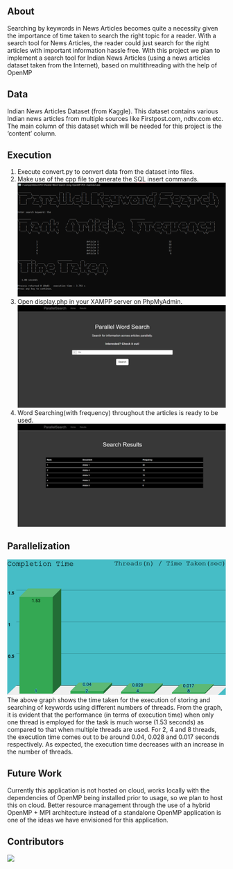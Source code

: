 ## About 
Searching by keywords in News Articles becomes quite a necessity given the importance of time taken to search the right topic for a reader. With a search tool for News Articles, the reader could just search for the right articles with important information hassle free. With this project we plan to implement a search tool for Indian News Articles (using a news articles dataset taken from the Internet), based on multithreading with the help of OpenMP


## Data
Indian News Articles Dataset (from Kaggle). This dataset contains various Indian news articles from multiple sources like Firstpost.com, ndtv.com etc. The main column of this dataset which will be needed for this project is the ‘content’ column.

## Execution
1. Execute convert.py to convert data from the dataset into files.
2. Make use of the cpp file to generate the SQL insert commands.
![CPP Execution](img/3.png?raw=true "CPP Execution")
4. Open display.php in your XAMPP server on PhpMyAdmin.
![display.php](img/1.png?raw=true "Display Interface")
6. Word Searching(with frequency) throughout the articles is ready to be used.
![display.php](img/2.png?raw=true "Search Results")

## Parallelization
![Compare](img/4.png?raw=true "Comparison")
The above graph shows the time taken for the execution of storing and searching of keywords using different numbers of threads. From the graph, it is evident that the performance (in terms of execution time) when only one thread is employed for the task is much worse (1.53 seconds) as compared to that when multiple threads are used. For 2, 4 and 8 threads, the execution time comes out to be around 0.04, 0.028 and 0.017 seconds respectively. As expected, the execution time decreases with an increase in the number of threads.

## Future Work
Currently this application is not hosted on cloud, works locally with the dependencies of OpenMP being installed prior to usage, so we plan to host this on cloud. Better resource management through the use of a hybrid OpenMP + MPI architecture instead of a standalone OpenMP application is one of the ideas we have envisioned for this application.

## Contributors
<a href="https://github.com/avats101/ParallelNewsSearch/graphs/contributors">
  <img src="https://contrib.rocks/image?repo=avats101/ParallelNewsSearch" />
</a>
